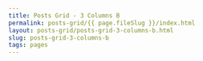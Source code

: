 ```yaml
---
title: Posts Grid - 3 Columns B
permalink: posts-grid/{{ page.fileSlug }}/index.html
layout: posts-grid/posts-grid-3-columns-b.html
slug: posts-grid-3-columns-b
tags: pages
---
```



